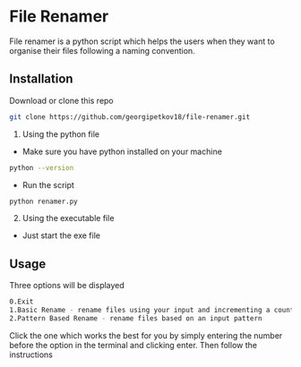 # File Renamer

File renamer is a python script which helps the users when they want to organise their files following a naming convention.

## Installation

Download or clone this repo

```bash
git clone https://github.com/georgipetkov18/file-renamer.git
```

1) Using the python file
- Make sure you have python installed on your machine

```bash
python --version
```

- Run the script

```bash
python renamer.py
```

2) Using the executable file
- Just start the exe file

## Usage

Three options will be displayed

```bash
0.Exit
1.Basic Rename - rename files using your input and incrementing a counter afterwards
2.Pattern Based Rename - rename files based on an input pattern
```

Click the one which works the best for you by simply entering the number before the option in the terminal and clicking enter. Then follow the instructions
